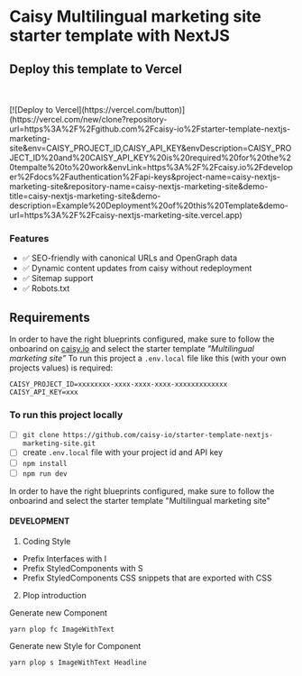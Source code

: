 # Caisy Multilingual marketing site starter template with NextJS

## Deploy this template to Vercel

<br>
<br>
[![Deploy to Vercel](https://vercel.com/button)](https://vercel.com/new/clone?repository-url=https%3A%2F%2Fgithub.com%2Fcaisy-io%2Fstarter-template-nextjs-marketing-site&env=CAISY_PROJECT_ID,CAISY_API_KEY&envDescription=CAISY_PROJECT_ID%20and%20CAISY_API_KEY%20is%20required%20for%20the%20tempalte%20to%20work&envLink=https%3A%2F%2Fcaisy.io%2Fdeveloper%2Fdocs%2Fauthentication%2Fapi-keys&project-name=caisy-nextjs-marketing-site&repository-name=caisy-nextjs-marketing-site&demo-title=caisy-nextjs-marketing-site&demo-description=Example%20Deployment%20of%20this%20Template&demo-url=https%3A%2F%2Fcaisy-nextjs-marketing-site.vercel.app)

### Features

- ✅ SEO-friendly with canonical URLs and OpenGraph data
- ✅ Dynamic content updates from caisy without redeployment
- ✅ Sitemap support
- ✅ Robots.txt

## Requirements

In order to have the right blueprints configured, make sure to follow the onboarind on [caisy.io](https://caisy.io/) and select the starter template _"Multilingual marketing site"_
To run this project a `.env.local` file like this (with your own projects values) is required:

```
CAISY_PROJECT_ID=xxxxxxxx-xxxx-xxxx-xxxx-xxxxxxxxxxxxx
CAISY_API_KEY=xxx
```

### To run this project locally

- [ ] `git clone https://github.com/caisy-io/starter-template-nextjs-marketing-site.git`
- [ ] create `.env.local` file with your project id and API key
- [ ] `npm install`
- [ ] `npm run dev`

In order to have the right blueprints configured, make sure to follow the onboarind and select the starter template "Multilingual marketing site"

#### DEVELOPMENT

1. Coding Style

- Prefix Interfaces with I
- Prefix StyledComponents with S
- Prefix StyledComponents CSS snippets that are exported with CSS

2. Plop introduction

Generate new Component

```
yarn plop fc ImageWithText
```

Generate new Style for Component

```
yarn plop s ImageWithText Headline
```
